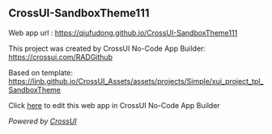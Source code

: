 ## CrossUI-SandboxTheme111
Web app url : https://qiufudong.github.io/CrossUI-SandboxTheme111

This project was created by CrossUI No-Code App Builder: https://crossui.com/RADGithub

Based on template: https://linb.github.io/CrossUI_Assets/assets/projects/Simple/xui_project_tpl_SandboxTheme

Click [here](https://crossui.com/RADGithub/#!from=github&owner=qiufudong&repo=CrossUI-SandboxTheme111) to edit this web app in CrossUI No-Code App Builder

<i>Powered by [CrossUI](https://crossui.com)</i>
